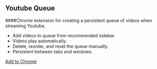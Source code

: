 ## Youtube Queue

####Chrome extension for creating a persistent queue of videos when streaming Youtube.

- Add videos to queue from recommended sidebar.
- Videos play automatically.
- Delete, reorder, and reset the queue manually.
- Persistent between tabs and windows.

[Add to Chrome](https://chrome.google.com/webstore/detail/youtubequeue/amkohmdlfkdahaaacohifokebhmnjkcd)
